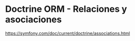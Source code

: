 Doctrine ORM - Relaciones y asociaciones
========================================

https://symfony.com/doc/current/doctrine/associations.html